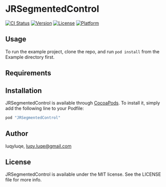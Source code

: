 # JRSegmentedControl

[![CI Status](http://img.shields.io/travis/luqyluqe/JRSegmentedControl.svg?style=flat)](https://travis-ci.org/luqyluqe/JRSegmentedControl)
[![Version](https://img.shields.io/cocoapods/v/JRSegmentedControl.svg?style=flat)](http://cocoapods.org/pods/JRSegmentedControl)
[![License](https://img.shields.io/cocoapods/l/JRSegmentedControl.svg?style=flat)](http://cocoapods.org/pods/JRSegmentedControl)
[![Platform](https://img.shields.io/cocoapods/p/JRSegmentedControl.svg?style=flat)](http://cocoapods.org/pods/JRSegmentedControl)

## Usage

To run the example project, clone the repo, and run `pod install` from the Example directory first.

## Requirements

## Installation

JRSegmentedControl is available through [CocoaPods](http://cocoapods.org). To install
it, simply add the following line to your Podfile:

```ruby
pod "JRSegmentedControl"
```

## Author

luqyluqe, luqy.luqe@gmail.com

## License

JRSegmentedControl is available under the MIT license. See the LICENSE file for more info.
